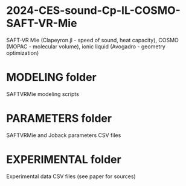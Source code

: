 # 2024-CES-sound-Cp-IL-COSMO-SAFT-VR-Mie
SAFT-VR Mie (Clapeyron.jl - speed of sound, heat capacity), COSMO (MOPAC - molecular volume), ionic liquid (Avogadro - geometry optimization)

# MODELING folder
SAFTVRMie modeling scripts

# PARAMETERS folder
SAFTVRMie and Joback parameters CSV files

# EXPERIMENTAL folder
Experimental data CSV files
(see paper for sources)
